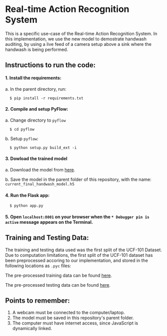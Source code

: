 # Real-time Action Recognition System
This is a specific use-case of the Real-time Action Recognition System. In this implementation, we use the new model to demostrate handwash auditing, by using a live feed of a camera setup above a sink where the handwash is being performed.


## Instructions to run the code:

#### 1. Install the requirements:
a. In the parent directory, run:
    
      $ pip install -r requirements.txt
      
      
      
#### 2. Compile and setup PyFlow:
a. Change directory to `pyflow`

      $ cd pyflow
      
b. Setup `pyflow`:

      $ python setup.py build_ext -i
    
    
    
#### 3. Dowload the trained model
a. Download the model from [here](https://drive.google.com/file/d/1PdOtBNrUbt4t9o3RPZm1kCZ8KRoziFnV/view?usp=sharing).

b. Save the model in the parent folder of this repository, with the name: `current_final_handwash_model.h5`



#### 4. Run the Flask app:

      $ python app.py
      
      
      
#### 5. Open `localhost:8001` on your browser when the `* Debugger pin is active` message appears on the Terminal.


## Training and Testing Data:

The training and testing data used was the first split of the UCF-101 Dataset. Due to computation limitations, the first split of the UCF-101 dataset has been preprocessed accoring to our implementation, and stored in the following locations as `.pyc` files:
	
The pre-processed training data can be found [here](https://drive.google.com/file/d/1Xh5sL50sR8qNT5V9lQLqN683pz3JkJg_/view?usp=sharing).

The pre-processed testing data can be found [here](https://drive.google.com/file/d/1z11xSq9VZlPKKj33eTAfGyzp82B1pJjY/view?usp=sharing).



## Points to remember:
1. A webcam must be connected to the computer/laptop.
2. The model must be saved in this repository's parent folder.
3. The computer must have internet access, since JavaScript is dynamically linked.


